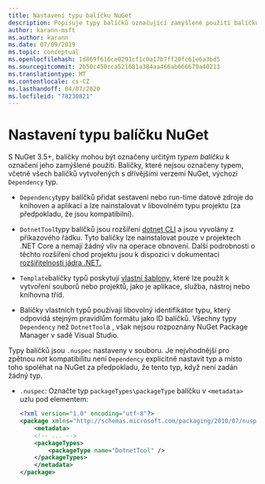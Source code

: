 ```yaml
---
title: Nastavení typu balíčku NuGet
description: Popisuje typy balíčků označující zamýšlené použití balíčku.
author: karann-msft
ms.author: karann
ms.date: 07/09/2019
ms.topic: conceptual
ms.openlocfilehash: 1d869f616ce0291cf1c0a17b7ff20fc61e6a3bd5
ms.sourcegitcommit: 2b50c450cca521681a384aa466ab666679a40213
ms.translationtype: MT
ms.contentlocale: cs-CZ
ms.lasthandoff: 04/07/2020
ms.locfileid: "78230821"
---
```

# <a name="set-a-nuget-package-type"></a>Nastavení typu balíčku NuGet

S NuGet 3.5+, balíčky mohou být označeny určitým *typem balíčku* k označení jeho zamýšlené použití. Balíčky, které nejsou označeny typem, včetně všech balíčků vytvořených s dřívějšími verzemi NuGet, výchozí `Dependency` typ.

- `Dependency`typy balíčků přidat sestavení nebo run-time datové zdroje do knihoven a aplikací a lze nainstalovat v libovolném typu projektu (za předpokladu, že jsou kompatibilní).

- `DotnetTool`typy balíčků jsou rozšíření [dotnet CLI](/dotnet/articles/core/tools/index) a jsou vyvolány z příkazového řádku. Tyto balíčky lze nainstalovat pouze v projektech .NET Core a nemají žádný vliv na operace obnovení. Další podrobnosti o těchto rozšíření chod projektu jsou k dispozici v dokumentaci [rozšiřitelnosti jádra .NET.](/dotnet/articles/core/tools/extensibility#per-project-based-extensibility)

- `Template`balíčky typů poskytují [vlastní šablony,](/dotnet/core/tools/custom-templates) které lze použít k vytvoření souborů nebo projektů, jako je aplikace, služba, nástroj nebo knihovna tříd.

- Balíčky vlastních typů používají libovolný identifikátor typu, který odpovídá stejným pravidlům formátu jako ID balíčků. Všechny typy `Dependency` než `DotnetTool`a , však nejsou rozpoznány NuGet Package Manager v sadě Visual Studio.

Typy balíčků jsou `.nuspec` nastaveny v souboru. Je nejvhodnější pro zpětnou *not* kompatibilitu není `Dependency` explicitně nastavit typ a místo toho spoléhat na NuGet za předpokladu, že tento typ, když není zadán žádný typ.

- `.nuspec`: Označte typ `packageTypes\packageType` balíčku v `<metadata>` uzlu pod elementem:

    ```xml
    <?xml version="1.0" encoding="utf-8"?>
    <package xmlns="http://schemas.microsoft.com/packaging/2010/07/nuspec.xsd">
        <metadata>
        <!-- ... -->
        <packageTypes>
            <packageType name="DotnetTool" />
        </packageTypes>
        </metadata>
    </package>
    ```
